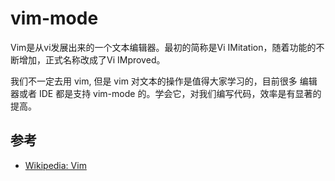 # vim-mode
Vim是从vi发展出来的一个文本编辑器。最初的简称是Vi IMitation，随着功能的不断增加，正式名称改成了Vi IMproved。

我们不一定去用 vim, 但是 vim 对文本的操作是值得大家学习的，目前很多 编辑器或者 IDE 都是支持 vim-mode 的。学会它，对我们编写代码，效率是有显著的提高。


## 参考
- [Wikipedia: Vim](https://zh.wikipedia.org/wiki/Vim)